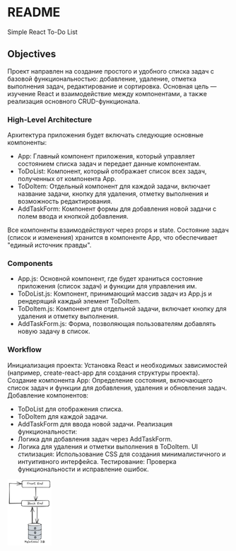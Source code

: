 # README #
Simple React To-Do List
## Objectives

Проект направлен на создание простого и удобного списка задач с базовой функциональностью: добавление, удаление, отметка выполнения задач, редактирование и сортировка. Основная цель — изучение React и взаимодействие между компонентами, а также реализация основного CRUD-функционала.
### High-Level Architecture

Архитектура приложения будет включать следующие основные компоненты:

- App: Главный компонент приложения, который управляет состоянием списка задач и передает данные компонентам.
- ToDoList: Компонент, который отображает список всех задач, полученных от компонента App.
- ToDoItem: Отдельный компонент для каждой задачи, включает название задачи, кнопку для удаления, отметку выполнения и возможность редактирования.
- AddTaskForm: Компонент формы для добавления новой задачи с полем ввода и кнопкой добавления.

Все компоненты взаимодействуют через props и state. Состояние задач (список и изменения) хранится в компоненте App, что обеспечивает "единый источник правды".
### Components

- App.js: Основной компонент, где будет храниться состояние приложения (список задач) и функции для управления им.
- ToDoList.js: Компонент, принимающий массив задач из App.js и рендерящий каждый элемент ToDoItem.
- ToDoItem.js: Компонент для отдельной задачи, включает кнопку для удаления и отметку выполнения.
- AddTaskForm.js: Форма, позволяющая пользователям добавлять новую задачу в список.

### Workflow

Инициализация проекта: Установка React и необходимых зависимостей (например, create-react-app для создания структуры проекта).
Создание компонента App: Определение состояния, включающего список задач и функции для добавления, удаления и обновления задач.
Добавление компонентов:
- ToDoList для отображения списка.
- ToDoItem для каждой задачи.
- AddTaskForm для ввода новой задачи.
    Реализация функциональности:
- Логика для добавления задач через AddTaskForm.
- Логика для удаления и отметки выполнения в ToDoItem.
UI стилизация: Использование CSS для создания минималистичного и интуитивного интерфейса.
Тестирование: Проверка функциональности и исправление ошибок.

<img src="img/HL_Arhitecture.excalidraw.png" alt="name" width="100" height="150">